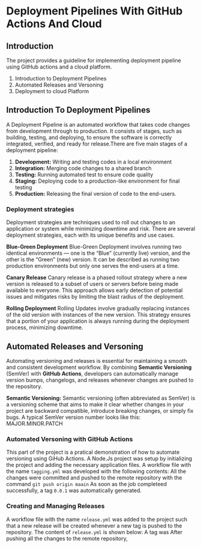 # Deployment Pipelines With GitHub Actions And Cloud
## Introduction
The project provides a guideline for implementing deployment pipeline using GitHub actions and a cloud platform.

1. Introduction to Deployment Pipelines
2. Automated Releases and Versoning
3. Deployment to cloud Platform


## Introduction To Deployment Pipelines

A Deployment Pipeline is an automated workflow that takes code changes from development through to production. It consists of stages, such as building, testing, and deploying, to ensure the software is correctly integrated, verified, and ready for release.There are five main stages of a deployment pipeline:

1. **Development:** Writing and testing codes in a local environment
2. **Integration:** Merging code changes to a shared branch
3. **Testing:** Running automated test to ensure code quality
4. **Staging:** Deploying code to a production-like environment for final testing
5. **Production:** Releasing the final version of code to the end-users.

### Deployment strategies

Deployment strategies are techniques used to roll out changes to an application or system while minimizing downtime and risk. There are several deployment strategies, each with its unique benefits and use cases.

**Blue-Green Deployment**
Blue-Green Deployment involves running two identical environments — one is the “Blue” (currently live) version, and the other is the “Green” (new) version. It can be described as running two production environments but only one serves the end-users at a time.

**Canary Release**
Canary release is a phased rollout strategy where a new version is released to a subset of users or servers before being made available to everyone. This approach allows early detection of potential issues and mitigates risks by limiting the blast radius of the deployment.

**Rolling Deployment**
Rolling Updates involve gradually replacing instances of the old version with instances of the new version. This strategy ensures that a portion of your application is always running during the deployment process, minimizing downtime.

## Automated Releases and Versoning

Automating versioning and releases is essential for maintaining a smooth and consistent development workflow. By combining **Semantic Versioning** (SemVer) with **GitHub Actions**, developers can automatically manage version bumps, changelogs, and releases whenever changes are pushed to the repository.

**Semantic Versioning:**
Semantic versioning (often abbreviated as SemVer) is a versioning scheme that aims to make it clear whether changes in your project are backward compatible, introduce breaking changes, or simply fix bugs. A typical SemVer version number looks like this: MAJOR.MINOR.PATCH

### Automated Versoning with GitHub Actions
This part of the project is a pratical demonstration of how to automate versioning using GiHub Actions.
A Node.Js project was setup by initializing the project and adding the necessary application files.
A workflow file with the name `tagging.yml` was developed with the following contents:
All the changes were committed and pushed to the remote repository with the command `git push origin maain`
As soon as the job completeed successfully, a tag `0.0.1` was automatically generated.

### Creating and Managing Releases
A workflow file with the name `release.yml` was added to the project such that a new release will be created whenever a new tag is pushed to the repository.
The content of `release.yml` is shown below:
A tag was 
After pushing all the changes to the remote repository, 





